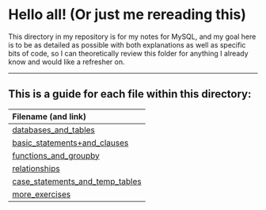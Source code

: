 # Hello all! (Or just me rereading this)

This directory in my repository is for my notes for MySQL, and my goal here is to be as detailed as possible with both explanations as well as specific bits of code, so I can theoretically review this folder for anything I already know and would like a refresher on.

---

## This is a guide for each file within this directory:

|**Filename (and link)**|
|:---------|
|[databases_and_tables](https://github.com/shawn-brown12/lesson_walkthroughs/blob/main/SQL/databases_and_tables.ipynb)|
|[basic_statements+and_clauses](https://github.com/shawn-brown12/lesson_walkthroughs/blob/main/SQL/basic_statements_and_clauses.ipynb)|
|[functions_and_groupby](https://github.com/shawn-brown12/lesson_walkthroughs/blob/main/SQL/functions_and_groupby.ipynb)|
|[relationships](https://github.com/shawn-brown12/lesson_walkthroughs/blob/main/SQL/relationships.ipynb)|
|[case_statements_and_temp_tables](https://github.com/shawn-brown12/lesson_walkthroughs/blob/main/SQL/case_statements_and_temp_tables.ipynb)|
|[more_exercises](https://github.com/shawn-brown12/lesson_walkthroughs/blob/main/SQL/more_exercises.ipynb)|